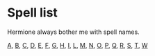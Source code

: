
# Spell list

Hermione always bother me with spell names.

[A](/?file=A.md), [B](/?file=B.md), [C](/?file=C.md), [D](/?file=D.md), [E](/?file=E.md), [F](/?file=F.md), [G](/?file=G.md), [H](/?file=H.md), [I](/?file=I.md), [L](/?file=L.md), [M](/?file=M.md), [N](/?file=N.md), [O](/?file=O.md), [P](/?file=P.md), [Q](/?file=Q.md), [R](/?file=R.md), [S](/?file=S.md), [T](/?file=T.md), [W](/?file=W.md)
